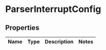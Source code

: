 # ParserInterruptConfig

## Properties
Name | Type | Description | Notes
------------ | ------------- | ------------- | -------------
